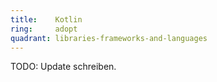 ```yaml
---
title:    Kotlin  
ring:     adopt
quadrant: libraries-frameworks-and-languages
---
```


TODO: Update schreiben.
